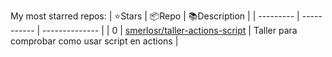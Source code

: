 My most starred repos:
| ⭐️Stars   | 📦Repo    | 📚Description |
| --------- | ----------- | -------------- |
| 0 | [smerlosr/taller-actions-script](https://github.com/smerlosr/taller-actions-script) | Taller para comprobar como usar script en actions |

